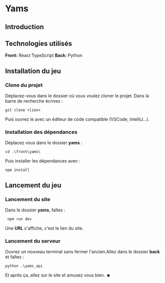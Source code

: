 # Yams

## Introduction


## Technologies utilisés

**Front:** React TypeScript
**Back:** Python

## Installation du jeu

### Clone du projet

Déplacez-vous dans le dossier où vous voulez cloner le projet.
Dans la barre de recherche écrivez :
```
git clone <lien>
```

Puis ouvrez le avec un éditeur de code compatible (VSCode, IntelliJ...).

### Installation des dépendances

Déplacez vous dans le dossier **yams** :
```
cd .\front\yams\
```

Puis installer les dépendances avec :
```
npm install
```

## Lancement du jeu

### Lancement du site

Dans le dossier **yams**, faîtes :
```
 npm run dev
```

Une **URL** s'affiche, c'est le lien du site.

### Lancement du serveur

Ouvrez un nouveau terminal sans fermer l'ancien.Allez dans le dossier **back** et faîtes :
```
python .\yams_api
```

Et après ça, allez sur le site et amusez vous bien. ☻
